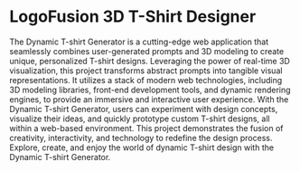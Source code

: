 
# LogoFusion 3D T-Shirt Designer

The Dynamic T-shirt Generator is a cutting-edge web application that seamlessly combines user-generated prompts and 3D modeling to create unique, personalized T-shirt designs. Leveraging the power of real-time 3D visualization, this project transforms abstract prompts into tangible visual representations. It utilizes a stack of modern web technologies, including 3D modeling libraries, front-end development tools, and dynamic rendering engines, to provide an immersive and interactive user experience. With the Dynamic T-shirt Generator, users can experiment with design concepts, visualize their ideas, and quickly prototype custom T-shirt designs, all within a web-based environment. This project demonstrates the fusion of creativity, interactivity, and technology to redefine the design process. Explore, create, and enjoy the world of dynamic T-shirt design with the Dynamic T-shirt Generator.
